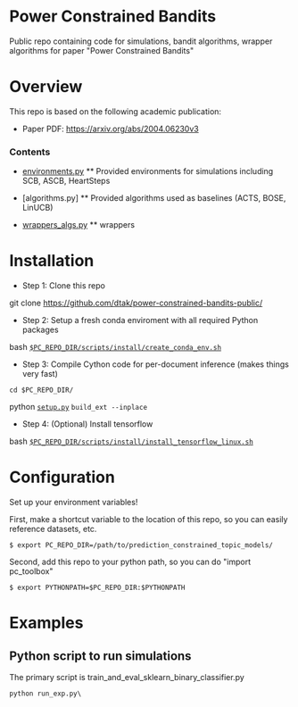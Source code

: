 # Power Constrained Bandits

Public repo containing code for simulations, bandit algorithms, wrapper algorithms for paper "Power Constrained Bandits"

# Overview

This repo is based on the following academic publication:


* Paper PDF: https://arxiv.org/abs/2004.06230v3

### Contents

* [environments.py](https://github.com/dtak/power-constrained-bandits-public/blob/main/environments.py)
** Provided environments for simulations including SCB, ASCB, HeartSteps
  
* [algorithms.py]
** Provided algorithms used as baselines (ACTS, BOSE, LinUCB)
 
* [wrappers_algs.py](https://github.com/dtak/power-constrained-bandits-public/)
** wrappers

# Installation

* Step 1: Clone this repo

git clone https://github.com/dtak/power-constrained-bandits-public/

* Step 2: Setup a fresh conda enviroment with all required Python packages

bash [`$PC_REPO_DIR/scripts/install/create_conda_env.sh`](https://github.com/dtak/prediction-constrained-topic-models/tree/master/scripts/install/create_conda_env.sh)

* Step 3: Compile Cython code for per-document inference (makes things very fast)

`cd $PC_REPO_DIR/`

python [`setup.py`](https://github.com/dtak/prediction-constrained-topic-models/tree/master/setup.py) `build_ext --inplace`

* Step 4: (Optional) Install tensorflow

bash [`$PC_REPO_DIR/scripts/install/install_tensorflow_linux.sh`](https://github.com/dtak/prediction-constrained-topic-models/tree/master/scripts/install/install_tensorflow_linux.sh)

# Configuration

Set up your environment variables!

First, make a shortcut variable to the location of this repo, so you can easily reference datasets, etc.

    $ export PC_REPO_DIR=/path/to/prediction_constrained_topic_models/

Second, add this repo to your python path, so you can do "import pc_toolbox"

    $ export PYTHONPATH=$PC_REPO_DIR:$PYTHONPATH


# Examples

## Python script to run simulations

The primary script is train_and_eval_sklearn_binary_classifier.py
```
python run_exp.py\
```




